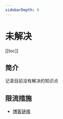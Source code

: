```yaml
---
sidebarDepth: 0
---
```


# 未解决

[[toc]]

## 简介

   记录目前没有解决的知识点

## 限流措施

- [博客链接](https://blog.csdn.net/leyangjun/article/details/72357218)
